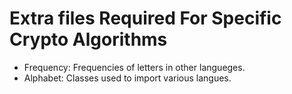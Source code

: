 Extra files Required For Specific Crypto Algorithms
===================================================

- Frequency: Frequencies of letters in other langueges. 
- Alphabet: Classes used to import various langues. 

